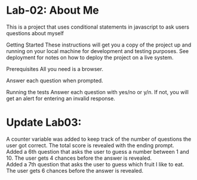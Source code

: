# Lab-02: About Me
This is a project that uses conditional statements in javascript to ask users questions about myself

Getting Started
These instructions will get you a copy of the project up and running on your local machine for development and testing purposes. See deployment for notes on how to deploy the project on a live system.

Prerequisites
All you need is a browser.

Answer each question when prompted.

Running the tests
Answer each question with yes/no or y/n. If not, you will get an alert for entering an invalid response.


# Update Lab03:
A counter variable was added to keep track of the number of questions the user got correct. The total score is revealed with the ending prompt.
<br>
Added a 6th question that asks the user to guess a number between 1 and 10. The user gets 4 chances before the answer is revealed.
<br>
Added a 7th question that asks the user to guess which fruit I like to eat. The user gets 6 chances before the answer is revealed.

